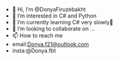 - 👋 Hi, I’m @DonyaFiruzebakht
- 👀 I’m interested in C# and Python
- 🌱 I’m currently learning C# very slowly🐌
- 💞️ I’m looking to collaborate on ...
- 📫 How to reach me
-   email:Donya.f21@outlook.com
-   insta:@Donya.fbt

<!---
Donya76/Donya76 is a ✨ special ✨ repository because its `README.md` (this file) appears on your GitHub profile.
You can click the Preview link to take a look at your changes.
--->
